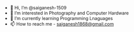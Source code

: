 - 👋 Hi, I’m @saiganesh-1509
- 👀 I’m interested in Photography and Computer Hardware
- 🌱 I’m currently learning Programming Lnaguages
- 📫 How to reach me - saiganesh1868@gmail.com

<!---
saiganesh-1509/saiganesh-1509 is a ✨ special ✨ repository because its `README.md` (this file) appears on your GitHub profile.
You can click the Preview link to take a look at your changes.
--->
